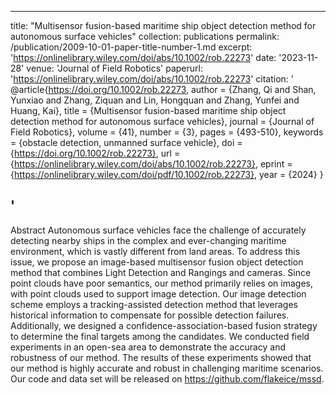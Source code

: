 
---
title: "Multisensor fusion-based maritime ship object detection method for autonomous surface vehicles"
collection: publications
permalink:  /publication/2009-10-01-paper-title-number-1.md
excerpt: 'https://onlinelibrary.wiley.com/doi/abs/10.1002/rob.22273'
date: '2023-11-28'
venue: 'Journal of Field Robotics'
paperurl: 'https://onlinelibrary.wiley.com/doi/abs/10.1002/rob.22273'
citation: '
@article{https://doi.org/10.1002/rob.22273,
author = {Zhang, Qi and Shan, Yunxiao and Zhang, Ziquan and Lin, Hongquan and Zhang, Yunfei and Huang, Kai},
title = {Multisensor fusion-based maritime ship object detection method for autonomous surface vehicles},
journal = {Journal of Field Robotics},
volume = {41},
number = {3},
pages = {493-510},
keywords = {obstacle detection, unmanned surface vehicle},
doi = {https://doi.org/10.1002/rob.22273},
url = {https://onlinelibrary.wiley.com/doi/abs/10.1002/rob.22273},
eprint = {https://onlinelibrary.wiley.com/doi/pdf/10.1002/rob.22273},
year = {2024}
}


'
---
Abstract Autonomous surface vehicles face the challenge of accurately detecting nearby ships in the complex and ever-changing maritime environment, which is vastly different from land areas. To address this issue, we propose an image-based multisensor fusion object detection method that combines Light Detection and Rangings and cameras. Since point clouds have poor semantics, our method primarily relies on images, with point clouds used to support image detection. Our image detection scheme employs a tracking-assisted detection method that leverages historical information to compensate for possible detection failures. Additionally, we designed a confidence-association-based fusion strategy to determine the final targets among the candidates. We conducted field experiments in an open-sea area to demonstrate the accuracy and robustness of our method. The results of these experiments showed that our method is highly accurate and robust in challenging maritime scenarios. Our code and data set will be released on https://github.com/flakeice/mssd.
